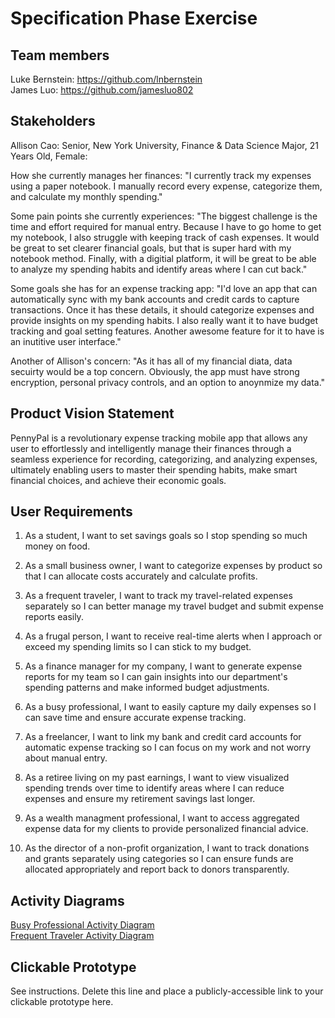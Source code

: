 # Specification Phase Exercise

## Team members

Luke Bernstein: https://github.com/lnbernstein <br>
James Luo: https://github.com/jamesluo802 

## Stakeholders

Allison Cao: Senior, New York University, Finance & Data Science Major, 21 Years Old, Female:

How she currently manages her finances: "I currently track my expenses using a paper notebook. I manually record every expense, categorize them, and calculate my monthly spending."

Some pain points she currently experiences: "The biggest challenge is the time and effort required for manual entry. Because I have to go home to get my notebook, I also struggle with keeping track of cash expenses. It would be great to set clearer financial goals, but that is super hard with my notebook method. Finally, with a digitial platform, it will be great to be able to analyze my spending habits and identify areas where I can cut back."

Some goals she has for an expense tracking app: "I'd love an app that can automatically sync with my bank accounts and credit cards to capture transactions. Once it has these details, it should categorize expenses and provide insights on my spending habits. I also really want it to have budget tracking and goal setting features. Another awesome feature for it to have is an inutitive user interface."

Another of Allison's concern: "As it has all of my financial diata, data secuirty would be a top concern. Obviously, the app must have strong encryption, personal privacy controls, and an option to anoynmize my data."


## Product Vision Statement

PennyPal is a revolutionary expense tracking mobile app that allows any user to effortlessly and intelligently manage their finances through a seamless experience for recording, categorizing, and analyzing expenses, ultimately enabling users to master their spending habits, make smart financial choices, and achieve their economic goals.

## User Requirements

1. As a student, I want to set savings goals so I stop spending so much money on food.

2. As a small business owner, I want to categorize expenses by product so that I can allocate costs accurately and calculate profits. 

3. As a frequent traveler, I want to track my travel-related expenses separately so I can better manage my travel budget and submit expense reports easily.

4. As a frugal person, I want to receive real-time alerts when I approach or exceed my spending limits so I can stick to my budget.

5. As a finance manager for my company, I want to generate expense reports for my team so I can gain insights into our department's spending patterns and make informed budget adjustments.

6. As a busy professional, I want to easily capture my daily expenses so I can save time and ensure accurate expense tracking.

7. As a freelancer, I want to link my bank and credit card accounts for automatic expense tracking so  I can focus on my work and not worry about manual entry.

8. As a retiree living on my past earnings, I want to view visualized spending trends over time to identify areas where I can reduce expenses and ensure my retirement savings last longer.

9. As a wealth managment professional, I want to access aggregated expense data for my clients to provide personalized financial advice.

10. As the director of a non-profit organization, I want to track donations and grants separately using categories so I can ensure funds are allocated appropriately and report back to donors transparently.


## Activity Diagrams

[Busy Professional Activity Diagram](busy_pro_uml.png) <br>
[Frequent Traveler Activity Diagram](traveler.png)

## Clickable Prototype

See instructions. Delete this line and place a publicly-accessible link to your clickable prototype here.
